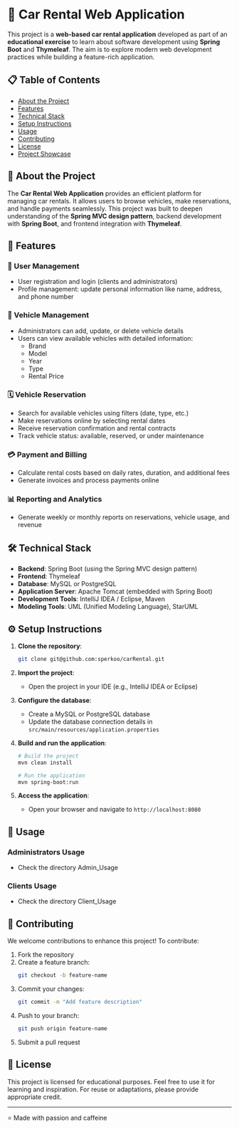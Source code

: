 # 🚗 Car Rental Web Application

This project is a **web-based car rental application** developed as part of an **educational exercise** to learn about software development using **Spring Boot** and **Thymeleaf**. The aim is to explore modern web development practices while building a feature-rich application.

## 📋 Table of Contents
- [About the Project](#about-the-project)
- [Features](#features)
- [Technical Stack](#technical-stack)
- [Setup Instructions](#setup-instructions)
- [Usage](#usage)
- [Contributing](#contributing)
- [License](#license)
- [Project Showcase](#project-showcase)

## 🎯 About the Project

The **Car Rental Web Application** provides an efficient platform for managing car rentals. It allows users to browse vehicles, make reservations, and handle payments seamlessly. This project was built to deepen understanding of the **Spring MVC design pattern**, backend development with **Spring Boot**, and frontend integration with **Thymeleaf**.

## 🌟 Features

### 🔑 User Management
- User registration and login (clients and administrators)
- Profile management: update personal information like name, address, and phone number

### 🚗 Vehicle Management
- Administrators can add, update, or delete vehicle details
- Users can view available vehicles with detailed information:
  - Brand
  - Model
  - Year
  - Type
  - Rental Price

### 🗓️ Vehicle Reservation
- Search for available vehicles using filters (date, type, etc.)
- Make reservations online by selecting rental dates
- Receive reservation confirmation and rental contracts
- Track vehicle status: available, reserved, or under maintenance

### 💳 Payment and Billing
- Calculate rental costs based on daily rates, duration, and additional fees
- Generate invoices and process payments online

### 📊 Reporting and Analytics
- Generate weekly or monthly reports on reservations, vehicle usage, and revenue

## 🛠️ Technical Stack

- **Backend**: Spring Boot (using the Spring MVC design pattern)
- **Frontend**: Thymeleaf
- **Database**: MySQL or PostgreSQL
- **Application Server**: Apache Tomcat (embedded with Spring Boot)
- **Development Tools**: IntelliJ IDEA / Eclipse, Maven
- **Modeling Tools**: UML (Unified Modeling Language), StarUML

## ⚙️ Setup Instructions

1. **Clone the repository**:
   ```bash
   git clone git@github.com:sperkoo/carRental.git
   ```

2. **Import the project**:
   - Open the project in your IDE (e.g., IntelliJ IDEA or Eclipse)

3. **Configure the database**:
   - Create a MySQL or PostgreSQL database
   - Update the database connection details in `src/main/resources/application.properties`

4. **Build and run the application**:
   ```bash
   # Build the project
   mvn clean install

   # Run the application
   mvn spring-boot:run
   ```

5. **Access the application**:
   - Open your browser and navigate to `http://localhost:8080`

## 🚀 Usage

### Administrators Usage
- Check the directory Admin_Usage

### Clients Usage
- Check the directory Client_Usage

## 🤝 Contributing

We welcome contributions to enhance this project! To contribute:

1. Fork the repository
2. Create a feature branch:
   ```bash
   git checkout -b feature-name
   ```
3. Commit your changes:
   ```bash
   git commit -m "Add feature description"
   ```
4. Push to your branch:
   ```bash
   git push origin feature-name
   ```
5. Submit a pull request

## 📜 License

This project is licensed for educational purposes. Feel free to use it for learning and inspiration. For reuse or adaptations, please provide appropriate credit.

---

⭐ Made with passion and caffeine
